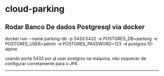 # cloud-parking

## Rodar Banco De dados Postgresql via docker

docker run --name parking-db -p 5433:5432 -e POSTGRES_DB=parking -e POSTGRES_USER=admin -e POSTGRES_PASSWORD=123 -d postgres:10-alpine

usando porta 5433 por já usar postgres na máquina, não esquecer de configurar corretamente para o JPA
***


